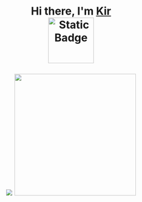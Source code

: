 <h1 align="center">Hi there, I'm <a href="https://t.me/e_xeny" target="_blank">Kir</a> 
<div id="badges">
    <a href="https://t.me/e_xeny">
    <img alt="Static Badge" src="https://img.shields.io/badge/Telegram-000000.svg?style=for-the-badge&logo=telegram&logoColor=white" style="width: 120px">
  <a>
</div>
<p align="center"><img src="https://github-readme-stats.vercel.app/api?username=exeny&show_icons=true&theme=dark">
<img src="https://github-readme-stats.vercel.app/api/top-langs/?username=exeny&layout=donut&theme=dark&border_color=151515" style="width: 320px;"></p>
  
